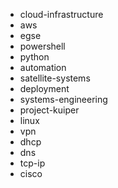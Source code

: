 - cloud-infrastructure
- aws
- egse
- powershell
- python
- automation
- satellite-systems
- deployment
- systems-engineering
- project-kuiper
- linux
- vpn
- dhcp
- dns
- tcp-ip
- cisco 
